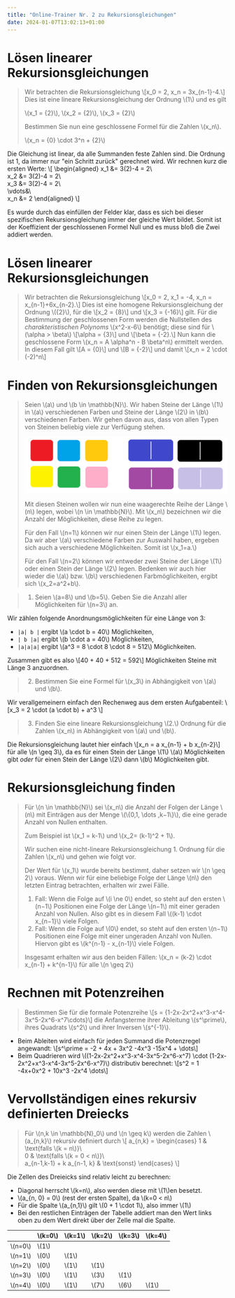 ```yaml
---
title: "Online-Trainer Nr. 2 zu Rekursionsgleichungen"
date: 2024-01-07T13:02:13+01:00
---
```


# Lösen linearer Rekursionsgleichungen

>Wir betrachten die Rekursionsgleichung \\[x_0 = 2, x_n = 3x_{n-1}-4.\\] Dies ist eine lineare Rekursionsgleichung der Ordnung \\(1\\) und es gilt
>
>\\(x_1 = {2}\\), \\(x_2 = {2}\\), \\(x_3 = {2}\\)
>
>Bestimmen Sie nun eine geschlossene Formel für die Zahlen \\(x_n\\).
>
>\\(x_n = {0} \cdot 3^n + {2}\\)

Die Gleichung ist linear, da alle Summanden feste Zahlen sind. Die Ordnung ist 1, da immer nur "ein Schritt zurück" gerechnet wird. Wir rechnen kurz die ersten Werte:
\\[
    \begin{aligned}
    x_1 &= 3(2)-4 = 2\\\
    x_2 &= 3(2)-4 = 2\\\
    x_3 &= 3(2)-4 = 2\\\
    \vdots&\\\
    x_n &= 2
    \end{aligned}
\\]

Es wurde durch das einfüllen der Felder klar, dass es sich bei dieser spezifischen Rekursionsgleichung immer der gleiche Wert bildet. Somit ist der Koeffizient der geschlossenen Formel Null und es muss bloß die Zwei addiert werden.

# Lösen linearer Rekursionsgleichungen

>Wir betrachten die Rekursionsgleichung \\[x_0 = 2, x_1 = -4, x_n = x_{n-1}+6x_{n-2}.\\] Dies ist eine homogene Rekursionsgleichung der Ordnung \\({2}\\), für die \\[x_2 = {8}\\] und \\[x_3 = {-16}\\] gilt. Für die Bestimmung der geschlossenen Form werden die Nullstellen des *charakteristischen Polynoms* \\(x^2-x-6\\) benötigt; diese sind für \\(\alpha > \beta\\) \\[\alpha = {3}\\] und \\[\beta = {-2}.\\] Nun kann die geschlossene Form \\(x_n = A \alpha^n - B \beta^n\\) ermittelt werden. In diesem Fall gilt \\[A = {0}\\] und \\[B = {-2}\\] und damit \\[x_n = 2 \cdot (-2)^n\\]

# Finden von Rekursionsgleichungen

>Seien \\(a\\) und \\(b \in \mathbb{N}\\). Wir haben Steine der Länge \\(1\\) in \\(a\\) verschiedenen Farben und Steine der Länge \\(2\\) in \\(b\\) verschiedenen Farben. Wir gehen davon aus, dass von allen Typen von Steinen beliebig viele zur Verfügung stehen.
>
>![steine](./steine.png) 
>
>Mit diesen Steinen wollen wir nun eine waagerechte Reihe der Länge \\(n\\) legen, wobei \\(n \in \mathbb{N}\\). Mit \\(x_n\\) bezeichnen wir die Anzahl der Möglichkeiten, diese Reihe zu legen.
>
>Für den Fall \\(n=1\\) können wir nur einen Stein der Länge \\(1\\) legen. Da wir aber \\(a\\) verschiedene Farben zur Auswahl haben, ergeben sich auch a verschiedene Möglichkeiten. Somit ist \\(x_1=a.\\)
>
>Für den Fall \\(n=2\\) können wir entweder zwei Steine der Länge \\(1\\) oder einen Stein der Länge \\(2\\) legen. Bedenken wir auch hier wieder die \\(a\\) bzw. \\(b\\) verschiedenen Farbmöglichkeiten, ergibt sich \\(x_2=a^2+b\\).

> 1. Seien \\(a=8\\) und \\(b=5\\). Geben Sie die Anzahl aller Möglichkeiten für \\(n=3\\) an.

Wir zählen folgende Anordnungsmöglichkeiten für eine Länge von 3:
- `|a| b |` ergibt \\(a \cdot b = 40\\) Möglichkeiten,
- `| b |a|` ergibt \\(b \cdot a = 40\\) Möglichkeiten,
- `|a|a|a|` ergibt \\(a^3 = 8 \cdot 8 \cdot 8 = 512\\) Möglichkeiten.

Zusammen gibt es also \\[40 + 40 + 512 = 592\\] Möglichkeiten Steine mit Länge 3 anzuordnen.

>2. Bestimmen Sie eine Formel für \\(x_3\\) in Abhängigkeit von \\(a\\) und \\(b\\).

Wir verallgemeinern einfach den Rechenweg aus dem ersten Aufgabenteil: \\[x_3 = 2 \cdot (a \cdot b) + a^3 \\]

>3. Finden Sie eine lineare Rekursionsgleichung \\(2.\\) Ordnung für die Zahlen \\(x_n\\) in Abhängigkeit von \\(a\\) und \\(b\\).

Die Rekursionsgleichung lautet hier einfach \\[x_n = a x_{n-1} + b x_{n-2}\\] für alle \\(n \geq 3\\), da es für einen Stein der Länge \\(1\\) \\(a\\) Möglichkeiten gibt *oder* für einen Stein der Länge \\(2\\) dann \\(b\\) Möglichkeiten gibt.

# Rekursionsgleichung finden

>Für \\(n \in \mathbb{N}\\) sei \\(x_n\\) die Anzahl der Folgen der Länge \\(n\\) mit Einträgen aus der Menge \\(\\\{0,1, \dots ,k−1\\\}\\), die eine gerade Anzahl von Nullen enthalten.
>
>Zum Beispiel ist \\(x_1 = k-1\\) und \\(x_2= (k-1)^2 + 1\\).
>
>Wir suchen eine nicht-lineare Rekursionsgleichung 1. Ordnung für die Zahlen \\(x_n\\) und gehen wie folgt vor.
>
>Der Wert für \\(x_1\\) wurde bereits bestimmt, daher setzen wir \\(n \geq 2\\) voraus. Wenn wir für eine beliebige Folge der Länge \\(n\\) den letzten Eintrag betrachten, erhalten wir zwei Fälle.
>
> 1. Fall: Wenn die Folge auf \\(i \ne 0\\) endet, so steht auf den ersten \\(n−1\\) Positionen eine Folge der Länge \\(n−1\\) mit einer geraden Anzahl von Nullen. Also gibt es in diesem Fall \\((k-1) \cdot x_{n−1}\\) viele Folgen.
> 2. Fall: Wenn die Folge auf \\(0\\) endet, so steht auf den ersten \\(n−1\\) Positionen eine Folge mit einer ungeraden Anzahl von Nullen. Hiervon gibt es \\(k^{n-1} - x_{n-1}\\) viele Folgen.
>
> Insgesamt erhalten wir aus den beiden Fällen: \\(x_n = (k-2) \cdot x_{n-1} + k^{n-1}\\) für alle \\(n \geq 2\\)

# Rechnen mit Potenzreihen

>Bestimmen Sie für die formale Potenzreihe \\[s = {1-2x-2x^2+x^3-x^4-3x^5-2x^6-x^7\cdots}\\]  die Anfangsterme ihrer Ableitung \\(s^\prime\\), ihres Quadrats \\(s^2\\) und ihrer Inversen \\(s^{-1}\\).

- Beim Ableiten wird einfach für jeden Summand die Potenzregel angewandt: \\[s^\prime = -2 + 4x + 3x^2 -4x^3 -15x^4 + \dots\\]
- Beim Quadrieren wird \\((1-2x-2x^2+x^3-x^4-3x^5-2x^6-x^7) \cdot (1-2x-2x^2+x^3-x^4-3x^5-2x^6-x^7)\\) distributiv berechnet: \\[s^2 = 1 -4x+0x^2 + 10x^3 -2x^4 \dots\\]

# Vervollständigen eines rekursiv definierten Dreiecks

>Für \\(n,k \in \mathbb{N}\_0\\) und \\(n \geq k\\) werden die Zahlen \\(a\_{n,k}\\) rekursiv definiert durch
\\[
    a_{n,k} =
    \begin{cases}
        1 & \text{falls \\(k = n\\)\}\\\
        0 & \text{falls \\(k = 0 < n\\)}\\\
        a_{n-1,k-1} + k a_{n-1, k} & \text{sonst}
    \end{cases}
\\]

Die Zellen des Dreieicks sind relativ leicht zu berechnen:
- Diagonal herrscht \\(k=n\\), also werden diese mit \\(1\\)en besetzt.
- \\(a_{n, 0} = 0\\) (rest der ersten Spalte), da \\(k=0 < n\\)
- Für die Spalte \\(a_{n,1}\\) gilt \\(0 + 1 \cdot 1\\), also immer \\(1\\)
- Bei den restlichen Einträgen der Tabelle addiert man den Wert links oben zu dem Wert direkt über der Zelle mal die Spalte.

|  | \\(k=0\\) | \\(k=1\\) | \\(k=2\\)| \\(k=3\\) | \\(k=4\\) |
|---|---|---|---|---|---|
| \\(n=0\\) | \\(1\\) |  |  |  |  |
| \\(n=1\\) | \\(0\\) | \\(1\\) |  |  |  |
| \\(n=2\\) | \\(0\\) | \\(1\\) | \\(1\\) |  |  |
| \\(n=3\\) | \\(0\\) | \\(1\\) | \\(3\\) | \\(1\\) |  |
| \\(n=4\\) | \\(0\\) | \\(1\\) | \\(7\\) | \\(6\\) | \\(1\\) |